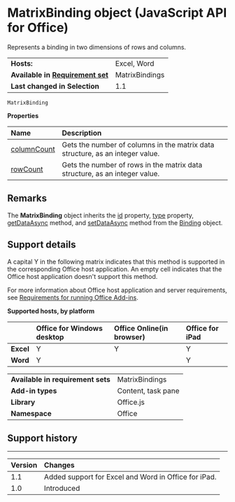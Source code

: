 
# MatrixBinding object (JavaScript API for Office)
Represents a binding in two dimensions of rows and columns. 

|||
|:-----|:-----|
|**Hosts:**|Excel, Word|
|**Available in [Requirement set](http://msdn.microsoft.com/library/6b6702f2-b0a5-46ab-a356-8dda897ca8ae%28Office.15%29.aspx)**|MatrixBindings|
|**Last changed in Selection**|1.1|

```
MatrixBinding
```


**Properties**


|**Name**|**Description**|
|:-----|:-----|
|[columnCount](../reference/shared/binding-object/matrixbinding-object/columncount-property.md)|Gets the number of columns in the matrix data structure, as an integer value.|
|[rowCount](../reference/shared/binding-object/matrixbinding-object/rowcount-property.md)|Gets the number of rows in the matrix data structure, as an integer value.|

## Remarks

The  **MatrixBinding** object inherits the [id](../reference/shared/binding-object/id-property.md) property, [type](../reference/shared/binding-object/type-property.md) property, [getDataAsync](../reference/shared/binding-object/getdataasync-method.md) method, and [setDataAsync](../reference/shared/binding-object/setdataasync-method.md) method from the [Binding](../reference/shared/binding-object/binding-object.md) object.


## Support details


A capital Y in the following matrix indicates that this method is supported in the corresponding Office host application. An empty cell indicates that the Office host application doesn't support this method.

For more information about Office host application and server requirements, see [Requirements for running Office Add-ins](http://msdn.microsoft.com/library/67340567-bb9a-498c-96d3-3f52f28c16bc%28Office.15%29.aspx).


**Supported hosts, by platform**


||**Office for Windows desktop**|**Office Online(in browser)**|**Office for iPad**|
|:-----|:-----|:-----|:-----|
|**Excel**|Y|Y|Y|
|**Word**|Y||Y|

|||
|:-----|:-----|
|**Available in requirement sets**|MatrixBindings|
|**Add-in types**|Content, task pane|
|**Library**|Office.js|
|**Namespace**|Office|

## Support history



****


|**Version**|**Changes**|
|:-----|:-----|
|1.1|Added support for Excel and Word in Office for iPad.|
|1.0|Introduced|
